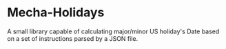 # Mecha-Holidays
A small library capable of calculating major/minor US holiday's Date based on a set of instructions parsed by a JSON file.
